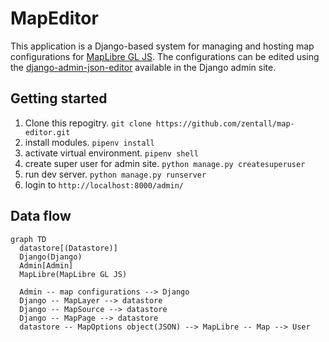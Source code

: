 # MapEditor
This application is a Django-based system for managing and hosting map configurations for [MapLibre GL JS](https://github.com/maplibre/maplibre-gl-js). The configurations can be edited using the [django-admin-json-editor](https://pypi.org/project/django-admin-json-editor/) available in the Django admin site.

## Getting started

1. Clone this repogitry. ```git clone https://github.com/zentall/map-editor.git```
2. install modules. ```pipenv install```
3. activate virtual environment. ```pipenv shell```
4. create super user for admin site. ```python manage.py createsuperuser```
5. run dev server. ```python manage.py runserver```
6. login to ```http://localhost:8000/admin/```


## Data flow
```mermaid
graph TD
  datastore[(Datastore)]
  Django(Django)
  Admin[Admin]
  MapLibre(MapLibre GL JS)

  Admin -- map configurations --> Django
  Django -- MapLayer --> datastore
  Django -- MapSource --> datastore
  Django -- MapPage --> datastore
  datastore -- MapOptions object(JSON) --> MapLibre -- Map --> User
```